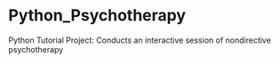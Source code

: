 # Python_Psychotherapy
Python Tutorial Project: Conducts an interactive session of nondirective psychotherapy
